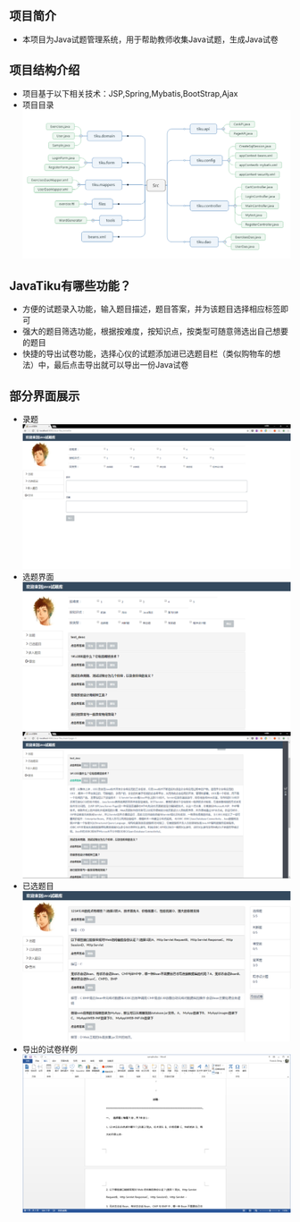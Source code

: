 ## 项目简介
* 本项目为Java试题管理系统，用于帮助教师收集Java试题，生成Java试卷

## 项目结构介绍  
* 项目基于以下相关技术：JSP,Spring,Mybatis,BootStrap,Ajax
* 项目目录
![mulu](static/mulu.png)


## JavaTiku有哪些功能？
* 方便的试题录入功能，输入题目描述，题目答案，并为该题目选择相应标签即可
* 强大的题目筛选功能，根据按难度，按知识点，按类型可随意筛选出自己想要的题目
* 快捷的导出试卷功能，选择心仪的试题添加进已选题目栏（类似购物车的想法）中，最后点击导出就可以导出一份Java试卷

## 部分界面展示
* 录题
![luti](static/luti.png)
* 选题界面
![xuanti](static/xuanti.png)
![chuti](static/chuti.png)
* 已选题目
![yixuan](static/yixuan.png)
* 导出的试卷样例
![shijuan](static/shijuan.png)